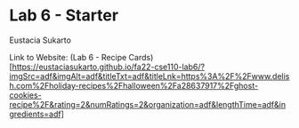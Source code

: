 # Lab 6 - Starter

Eustacia Sukarto

Link to Website: (Lab 6 - Recipe Cards)[https://eustaciasukarto.github.io/fa22-cse110-lab6/?imgSrc=adf&imgAlt=adf&titleTxt=adf&titleLnk=https%3A%2F%2Fwww.delish.com%2Fholiday-recipes%2Fhalloween%2Fa28637917%2Fghost-cookies-recipe%2F&rating=2&numRatings=2&organization=adf&lengthTime=adf&ingredients=adf]